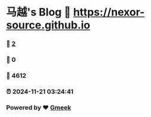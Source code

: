 # 马越's Blog :link: https://nexor-source.github.io 
### :page_facing_up: [2](https://nexor-source.github.io/tag.html) 
### :speech_balloon: 0 
### :hibiscus: 4612 
### :alarm_clock: 2024-11-21 03:24:41 
### Powered by :heart: [Gmeek](https://github.com/Meekdai/Gmeek)
